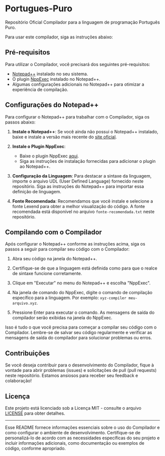 # Portugues-Puro
Repositório Oficial Compilador para a linguagem de programação Português Puro.

Para usar este compilador, siga as instruções abaixo:

## Pré-requisitos

Para utilizar o Compilador, você precisará dos seguintes pré-requisitos:

- [Notepad++](https://notepad-plus-plus.org/) instalado no seu sistema.
- O plugin [NppExec](https://github.com/d0vgan/nppexec) instalado no Notepad++.
- Algumas configurações adicionais no Notepad++ para otimizar a experiência de compilação.

## Configurações do Notepad++

Para configurar o Notepad++ para trabalhar com o Compilador, siga os passos abaixo:

1. **Instale o Notepad++**: Se você ainda não possui o Notepad++ instalado, baixe e instale a versão mais recente do [site oficial](https://notepad-plus-plus.org/).

2. **Instale o Plugin NppExec**:
   - Baixe o plugin NppExec [aqui](https://sourceforge.net/projects/npp-plugins/files/NppExec/).
   - Siga as instruções de instalação fornecidas para adicionar o plugin ao Notepad++.

3. **Configuração da Linguagem**: Para destacar a sintaxe da linguagem, importe o arquivo UDL (User Defined Language) fornecido neste repositório. Siga as instruções do Notepad++ para importar essa definição de linguagem.

4. **Fonte Recomendada**: Recomendamos que você instale e selecione a fonte Lexend para obter a melhor visualização do código. A fonte recomendada está disponível no arquivo `fonte-recomendada.txt` neste repositório.

## Compilando com o Compilador

Após configurar o Notepad++ conforme as instruções acima, siga os passos a seguir para compilar seu código com o Compilador:

1. Abra seu código na janela do Notepad++.

2. Certifique-se de que a linguagem está definida como para que o realce de sintaxe funcione corretamente.

3. Clique em "Executar" no menu do Notepad++ e escolha "NppExec".

4. Na janela de comando do NppExec, digite o comando de compilação específico para a linguagem. Por exemplo: `xyz-compiler meu-arquivo.xyz`.

5. Pressione Enter para executar o comando. As mensagens de saída do compilador serão exibidas na janela do NppExec.

Isso é tudo o que você precisa para começar a compilar seu código com o Compilador. Lembre-se de salvar seu código regularmente e verificar as mensagens de saída do compilador para solucionar problemas ou erros.

## Contribuições

Se você deseja contribuir para o desenvolvimento do Compilador, fique à vontade para abrir problemas (issues) e solicitações de pull (pull requests) neste repositório. Estamos ansiosos para receber seu feedback e colaboração!

## Licença

Este projeto está licenciado sob a Licença MIT - consulte o arquivo [LICENSE](LICENSE) para obter detalhes.

---

Esse README fornece informações essenciais sobre o uso do Compilador e como configurar o ambiente de desenvolvimento. Certifique-se de personalizá-lo de acordo com as necessidades específicas do seu projeto e incluir informações adicionais, como documentação ou exemplos de código, conforme apropriado.
